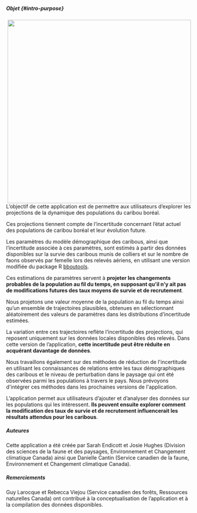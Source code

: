 ##### **Objet** {#intro-purpose}

<img align="right" src="www/Female_caribou_and_calves.jpg" width="500">
L’objectif de cette application est de permettre aux utilisateurs d’explorer les projections de la dynamique des populations du caribou boréal. 

Ces projections tiennent compte de l’incertitude concernant l’état actuel des populations de caribou boréal et leur évolution future.

Les paramètres du modèle démographique des caribous, ainsi que l’incertitude associée à ces paramètres, sont estimés à partir des données disponibles sur la survie des caribous munis de colliers et sur le nombre de faons observés par femelle lors des relevés aériens, en utilisant une version modifiée du package R <a href="https://poissonconsulting.github.io/bboutools/" target="_blank">bboutools</a>. 

Ces estimations de paramètres servent à **projeter les changements probables de la population au fil du temps, en supposant qu’il n’y ait pas de modifications futures des taux moyens de survie et de recrutement**.

Nous projetons une valeur moyenne de la population au fil du temps ainsi qu’un ensemble de trajectoires plausibles, obtenues en sélectionnant aléatoirement des valeurs de paramètres dans les distributions d’incertitude estimées. 

La variation entre ces trajectoires reflète l’incertitude des projections, qui reposent uniquement sur les données locales disponibles des relevés. Dans cette version de l’application, **cette incertitude peut être réduite en acquérant davantage de données**.

Nous travaillons également sur des méthodes de réduction de l'incertitude en utilisant les connaissances de 
relations entre les taux démographiques des caribous et le niveau de perturbation 
dans le paysage qui ont été observées parmi les populations à travers le pays. Nous prévoyons d'intégrer ces méthodes dans les prochaines versions de l'application.

L’application permet aux utilisateurs d’ajouter et d’analyser des données sur les populations qui les intéressent. **Ils peuvent ensuite explorer comment la modification des taux de survie et de recrutement influencerait les résultats attendus pour les caribous**.

##### **Auteures**
Cette application a été créée par Sarah Endicott et Josie Hughes (Division des sciences de la faune et des paysages, Environnement et Changement climatique Canada) ainsi que Danielle Cantin (Service canadien de la faune, Environnement et Changement climatique Canada).

##### **Remerciements**
Guy Larocque et Rebecca Viejou (Service canadien des forêts, Ressources naturelles Canada) ont contribué à la conceptualisation de l’application et à la compilation des données disponibles.


